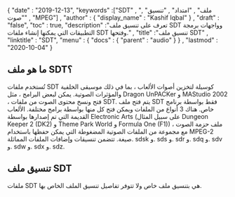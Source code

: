 {
  "date" : "2019-12-13",
  "keywords" :["SDT" , "ملف" , "امتداد" , "تنسيق" , "صوت" , "MPEG"] ,
  "author" : {
    "display_name" : "Kashif Iqbal"
} ,
  "draft" : "false",
  "toc" : true,
  "description" :"تعرف على تنسيق ملف SDT وواجهات برمجة التطبيقات التي يمكنها إنشاء ملفات SDT وفتحها." ,
  "title" :"تنسيق ملف SDT" ,
  "linktitle" : "SDT",
  "menu" : {
    "docs" : {
      "parent" : "audio"
}
} ,
  "lastmod" : "2020-10-04"
}

## ما هو ملف SDT؟

تُستخدم ملفات SDT كوسيلة لتخزين أصوات الألعاب ، بما في ذلك موسيقى الخلفية والمؤثرات الصوتية. يمكن لبعض البرامج ، مثل Dragon UnPACKer و MAStudio 2002 ، فتح ونسخ محتوى الصوت من ملفات SDT. يتم فتح ملف SDT فقط بواسطة برنامج خاص. هناك 3 أنواع من الملفات ويمكن فتح كل منها بواسطة برامج مختلفة. الألعاب القديمة التي تم إصدارها بواسطة Electronic Arts (على سبيل المثال Dungeon Keeper 2 (DK2) و Theme Park World و Formula One (F1)) ، ملف حزمة الصوت مع مجموعة من الملفات الصوتية المضغوطة التي يمكن حفظها باستخدام MPEG-2 صيغة. تتضمن تنسيقات وإضافات الملفات المماثلة. sdsk و. sds و. sdr و. sdq و. sdv و. sdw و. sdx و. sdz.

## تنسيق ملف SDT

ملفات SDT هي بتنسيق ملف خاص ولا تتوفر تفاصيل تنسيق الملف الخاص بها.

